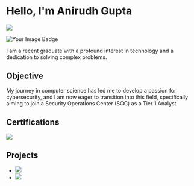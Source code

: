 # Hello, I'm Anirudh Gupta
<a href="https://www.linkedin.com/in/anirudh-gupta-420720281/"><img src="https://img.shields.io/badge/-LinkedIn-0072b1?&style=for-the-badge&logo=linkedin&logoColor=white" /></a>

<a><img src="https://tryhackme-badges.s3.amazonaws.com/Anibro.707.png" alt="Your Image Badge" ></a>


I am a recent graduate with a profound interest in technology and a dedication to solving complex problems.

## Objective

My journey in computer science has led me to develop a passion for cybersecurity, and I am now eager to transition into this field, specifically aiming to join a Security Operations Center (SOC) as a Tier 1 Analyst.

## Certifications

<a href="https://github.com/Annie775/Certificates/blob/Main/AnirudhGupta-CertifiedNetworkSecurityPractitioner(CNSP).pdf"><img src="https://img.shields.io/badge/-CNSP-C76e00?&style=for-the-badge&logo=CNSP&logoColor=white" /></a>

## Projects
- <a href="https://github.com/Annie775/Mac_Changer_Project"><img src="https://img.shields.io/badge/-MAC Address Spoofer-C76e00?&style=for-the-badge&logo=CNSP&logoColor=white" /></a>
- <a href="https://github.com/Annie775/Network_Scanner/tree/master"><img src="https://img.shields.io/badge/-Network Scanner-C76e00?&style=for-the-badge&logo=CNSP&logoColor=white" /></a>

